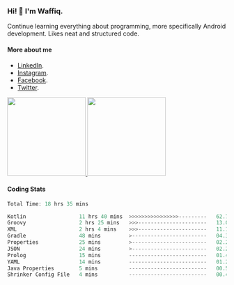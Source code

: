 ### Hi! 👋 I'm Waffiq.

Continue learning everything about programming, more specifically Android development. Likes neat and structured code.

#### More about me 
- [LinkedIn](https://www.linkedin.com/in/waffiqaziz/).
- [Instagram](https://www.instagram.com/waffiqaziz/).
- [Facebook](https://web.facebook.com/WaffiqAziz/).
- [Twitter](https://twitter.com/AzizWaffiq).

<p align="left">
<a href="https://github.com/waffiqaziz">
  <img height="180em" src="https://github-readme-stats-eight-theta.vercel.app/api?username=waffiqaziz&show_icons=true&theme=algolia&include_all_commits=true&count_private=true"/>
  <img height="180em" src="https://github-readme-stats-eight-theta.vercel.app/api/top-langs/?username=waffiqaziz&layout=compact&langs_count=8&theme=algolia"/>
</a>
</p>

#### Coding Stats
<!--START_SECTION:waka-->

```rust
Total Time: 18 hrs 35 mins

Kotlin                 11 hrs 40 mins  >>>>>>>>>>>>>>>>---------   62.78 %
Groovy                 2 hrs 25 mins   >>>----------------------   13.02 %
XML                    2 hrs 4 mins    >>>----------------------   11.16 %
Gradle                 48 mins         >------------------------   04.34 %
Properties             25 mins         >------------------------   02.26 %
JSON                   24 mins         >------------------------   02.22 %
Prolog                 15 mins         -------------------------   01.43 %
YAML                   14 mins         -------------------------   01.28 %
Java Properties        5 mins          -------------------------   00.51 %
Shrinker Config File   4 mins          -------------------------   00.44 %
```

<!--END_SECTION:waka-->
